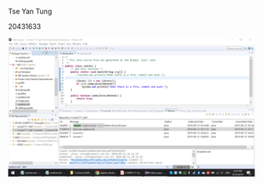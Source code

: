 Tse Yan Tung

20431633

![](https://raw.githubusercontent.com/yttse/comp3111-lab1-demo/master/image.png)